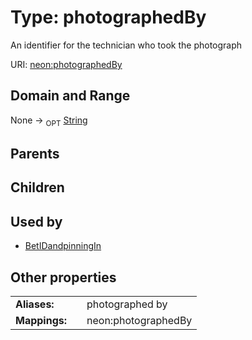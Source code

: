 
# Type: photographedBy


An identifier for the technician who took the photograph

URI: [neon:photographedBy](https://data.neonscience.org/photographedBy)


## Domain and Range

None ->  <sub>OPT</sub> [String](types/String.md)

## Parents


## Children


## Used by

 * [BetIDandpinningIn](BetIDandpinningIn.md)

## Other properties

|  |  |  |
| --- | --- | --- |
| **Aliases:** | | photographed by |
| **Mappings:** | | neon:photographedBy |

